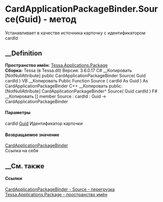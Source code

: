 # CardApplicationPackageBinder.Source(Guid) - метод
Устанавливает в качестве источника карточку с идентификатором cardId
##  __Definition
 **Пространство имён:**
[Tessa.Applications.Package](N_Tessa_Applications_Package.htm)  
 **Сборка:** Tessa (в Tessa.dll) Версия: 3.6.0.17
C# __Копировать
    [NotNullAttribute]
    public CardApplicationPackageBinder Source(
    	Guid cardId
    )
VB __Копировать
    <NotNullAttribute>
    Public Function Source ( 
    	cardId As Guid
    ) As CardApplicationPackageBinder
C++ __Копировать
     public:
    [NotNullAttribute]
    CardApplicationPackageBinder^ Source(
    	Guid cardId
    )
F# __Копировать
     [<NotNullAttribute>]
    member Source : 
            cardId : Guid -> CardApplicationPackageBinder 
#### Параметры
cardId [Guid](https://learn.microsoft.com/dotnet/api/system.guid)
     Идентификатор карточки 
#### Возвращаемое значение
[CardApplicationPackageBinder](T_Tessa_Applications_Package_CardApplicationPackageBinder.htm)  
Ссылка на себя
## __См. также
#### Ссылки
[CardApplicationPackageBinder -
](T_Tessa_Applications_Package_CardApplicationPackageBinder.htm)
[Source -
перегрузка](Overload_Tessa_Applications_Package_CardApplicationPackageBinder_Source.htm)
[Tessa.Applications.Package - пространство
имён](N_Tessa_Applications_Package.htm)
